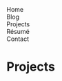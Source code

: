 <script src="https://code.jquery.com/jquery-3.2.1.min.js"></script>
<script src="/assets/js/menu-nav.js"></script>

<div id="site-menu" class="site-menu">
  <div id="site-menu-button-containter-home" class="site-menu-button-container"><div id="site-menu-button-home" class="site-menu-button"><span class="site-menu-button-text">Home</span></div></div><div id="site-menu-button-container-blog" class="site-menu-button-container"><div id="site-menu-button-blog" class="site-menu-button"><span class="site-menu-button-text">Blog</span></div></div><div id="site-menu-button-container-projects" class="site-menu-button-container"><div id="site-menu-button-projects" class="site-menu-button disabled"><span class="site-menu-button-text">Projects</span></div></div><div id="site-menu-button-container-resume" class="site-menu-button-container"><div id="site-menu-button-resume" class="site-menu-button"><span class="site-menu-button-text">R&#233;sum&#233;</span></div></div><div id="site-menu-button-container-contact" class="site-menu-button-container"><div id="site-menu-button-contact" class="site-menu-button"><span class="site-menu-button-text">Contact</span></div></div>
</div>

# Projects #
